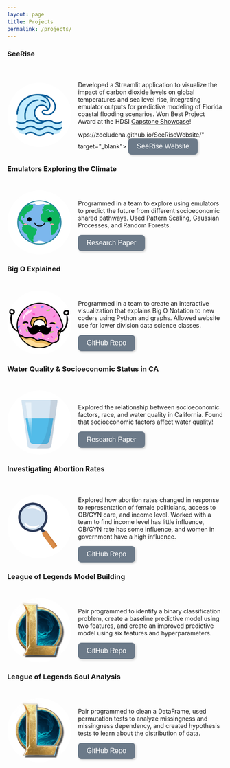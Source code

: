 ```yaml
---
layout: page
title: Projects
permalink: /projects/
---
```


### SeeRise

<div style="display: flex; align-items: center; margin-top: 40px;">
    <img src="/assets/images/wave.png" 
         style="clip-path: circle(); width: 150px; height: 150px; object-fit: cover; margin-right: 15px;">
    <div>
        <p>Developed a Streamlit application to visualize the impact of carbon dioxide levels on global temperatures and sea level rise, integrating emulator outputs for predictive modeling of Florida coastal flooding scenarios. Won Best Project Award at the HDSI <a href="https://dsc-capstone.org/showcase-25/" target="_blank">Capstone Showcase</a>!</p>wps://zoeludena.github.io/SeeRiseWebsite/" target="_blank">
            <button style="background-color: #6C7A89; color: white; border: none; padding: 10px 20px; 
                   border-radius: 8px; font-size: 16px; cursor: pointer; transition: 0.3s; 
                   box-shadow: 2px 2px 5px rgba(0, 0, 0, 0.2);">
                SeeRise Website
            </button>
        </a>
    </div>
</div>

### Emulators Exploring the Climate

<div style="display: flex; align-items: center; margin-top: 40px;">
    <img src="/assets/images/earth.png" 
         style="clip-path: circle(); width: 150px; height: 150px; object-fit: cover; margin-right: 15px;">
    <div>
        <p>Programmed in a team to explore using emulators to predict the future from different socioeconomic shared pathways. Used Pattern Scaling, Gaussian Processes, and Random Forests.</p>
        <a href="/assets/files/Utilizing%20Emulators%20to%20Explore%20the%20Climate%20Model%20Parameter%20Space.pdf" target="_blank">
            <button style="background-color: #6C7A89; color: white; border: none; padding: 10px 20px; 
                   border-radius: 8px; font-size: 16px; cursor: pointer; transition: 0.3s; 
                   box-shadow: 2px 2px 5px rgba(0, 0, 0, 0.2);">
                Research Paper
            </button>
        </a>
    </div>
</div>

### Big O Explained

<div style="display: flex; align-items: center; margin-top: 40px;">
    <img src="/assets/images/donut-hype-eyes-closed.png" 
         style="clip-path: circle(); width: 150px; height: 150px; object-fit: cover; margin-right: 15px;">
    <div>
        <p>Programmed in a team to create an interactive visualization that explains Big O Notation to new coders using Python and graphs. Allowed website use for lower division data science classes.</p>
        <a href="https://github.com/anmarkova2223/big-o-scrolly" target="_blank">
            <button style="background-color: #6C7A89; color: white; border: none; padding: 10px 20px; 
                   border-radius: 8px; font-size: 16px; cursor: pointer; transition: 0.3s; 
                   box-shadow: 2px 2px 5px rgba(0, 0, 0, 0.2);">
                GitHub Repo
            </button>
        </a>
    </div>
</div>

### Water Quality & Socioeconomic Status in CA

<div style="display: flex; align-items: center; margin-top: 40px;">
    <img src="/assets/images/water.png" 
         style="clip-path: circle(); width: 150px; height: 150px; object-fit: cover; margin-right: 15px;">
    <div>
        <p>Explored the relationship between socioeconomic factors, race, and water quality in California. Found that socioeconomic factors affect water quality!</p>
        <a href="/assets/files/water_quality_socioeconomic_ca.pdf" target="_blank">
            <button style="background-color: #6C7A89; color: white; border: none; padding: 10px 20px; 
                   border-radius: 8px; font-size: 16px; cursor: pointer; transition: 0.3s; 
                   box-shadow: 2px 2px 5px rgba(0, 0, 0, 0.2);">
                Research Paper
            </button>
        </a>
    </div>
</div>

### Investigating Abortion Rates

<div style="display: flex; align-items: center; margin-top: 40px;">
    <img src="/assets/images/looking_glass.png" 
         style="clip-path: circle(); width: 150px; height: 150px; object-fit: cover; margin-right: 15px;">
    <div>
        <p>Explored how abortion rates changed in response to representation of female politicians, access to OB/GYN care, and income level. Worked with a team to find income level has little influence, OB/GYN rate has some influence, and women in government have a high influence.</p>
        <a href="https://github.com/zoeludena/InvestigatingAbortionRates/tree/master" target="_blank">
            <button style="background-color: #6C7A89; color: white; border: none; padding: 10px 20px; 
                   border-radius: 8px; font-size: 16px; cursor: pointer; transition: 0.3s; 
                   box-shadow: 2px 2px 5px rgba(0, 0, 0, 0.2);">
                GitHub Repo
            </button>
        </a>
    </div>
</div>

### League of Legends Model Building

<div style="display: flex; align-items: center; margin-top: 40px;">
    <img src="/assets/images/lol-logo.png" 
         style="clip-path: circle(); width: 150px; height: 150px; object-fit: cover; margin-right: 15px;">
    <div>
        <p>Pair programmed to identify a binary classification problem, create a baseline predictive model using two features, and create an improved predictive model using six features and hyperparameters.</p>
        <a href="https://github.com/zoeludena/League-of-Legends-Model-Building" target="_blank">
            <button style="background-color: #6C7A89; color: white; border: none; padding: 10px 20px; 
                   border-radius: 8px; font-size: 16px; cursor: pointer; transition: 0.3s; 
                   box-shadow: 2px 2px 5px rgba(0, 0, 0, 0.2);">
                GitHub Repo
            </button>
        </a>
    </div>
</div>

### League of Legends Soul Analysis

<div style="display: flex; align-items: center; margin-top: 40px;">
    <img src="/assets/images/lol-logo.png" 
         style="clip-path: circle(); width: 150px; height: 150px; object-fit: cover; margin-right: 15px;">
    <div>
        <p>Pair programmed to clean a DataFrame, used permutation tests to analyze missingness and missingness dependency, and created hypothesis tests to learn about the distribution of data.</p>
        <a href="https://github.com/zoeludena/League-Of-Legends-Soul-Analysis" target="_blank">
            <button style="background-color: #6C7A89; color: white; border: none; padding: 10px 20px; 
                   border-radius: 8px; font-size: 16px; cursor: pointer; transition: 0.3s; 
                   box-shadow: 2px 2px 5px rgba(0, 0, 0, 0.2);">
                GitHub Repo
            </button>
        </a>
    </div>
</div>